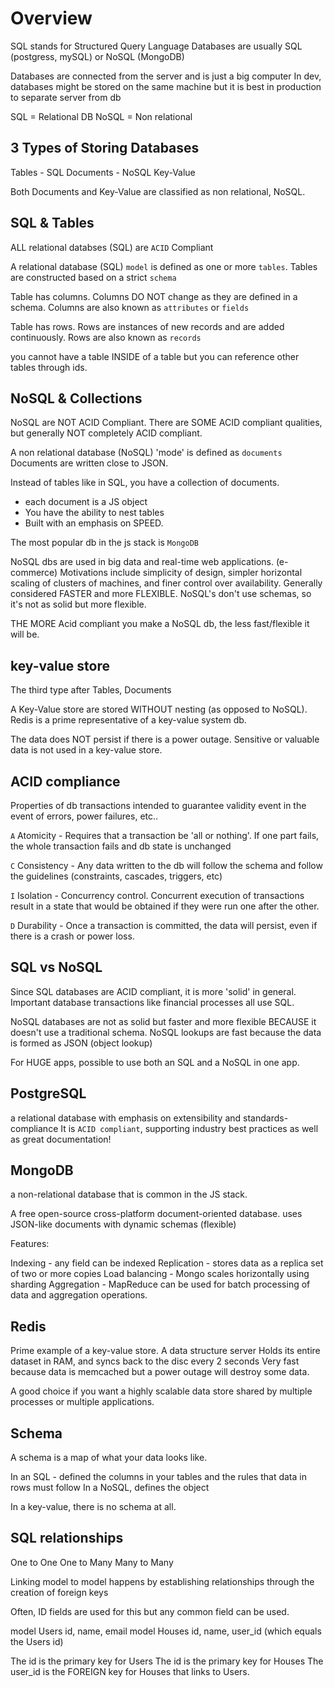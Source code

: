 # Overview

SQL stands for Structured Query Language
Databases are usually SQL (postgress, mySQL) or NoSQL (MongoDB)

Databases are connected from the server and is just a big computer
In dev, databases might be stored on the same machine but it is best in production to separate server from db

SQL = Relational DB
NoSQL = Non relational

## 3 Types of Storing Databases

Tables - SQL
Documents - NoSQL
Key-Value

Both Documents and Key-Value are classified as non relational, NoSQL.

## SQL & Tables

ALL relational databses (SQL) are `ACID` Compliant

A relational database (SQL) `model` is defined as one or more `tables`.
Tables are constructed based on a strict `schema`

Table has columns. Columns DO NOT change as they are defined in a schema.
Columns are also known as `attributes` or `fields`

Table has rows. Rows are instances of new records and are added continuously.
Rows are also known as `records`

you cannot have a table INSIDE of a table but you can reference other tables through ids.

## NoSQL & Collections

NoSQL are NOT ACID Compliant.
There are SOME ACID compliant qualities, but generally NOT completely ACID compliant.

A non relational database (NoSQL) 'mode' is defined as `documents`
Documents are written close to JSON.

Instead of tables like in SQL, you have a collection of documents.

- each document is a JS object
- You have the ability to nest tables
- Built with an emphasis on SPEED.

The most popular db in the js stack is `MongoDB`

NoSQL dbs are used in big data and real-time web applications. (e-commerce)
Motivations include simplicity of design, simpler horizontal scaling of clusters of machines, and finer control over availability.
Generally considered FASTER and more FLEXIBLE.
NoSQL's don't use schemas, so it's not as solid but more flexible.

THE MORE Acid compliant you make a NoSQL db, the less fast/flexible it will be.

## key-value store

The third type after Tables, Documents

A Key-Value store are stored WITHOUT nesting (as opposed to NoSQL).
Redis is a prime representative of a key-value system db.

The data does NOT persist if there is a power outage.
Sensitive or valuable data is not used in a key-value store.

## ACID compliance

Properties of db transactions intended to guarantee validity event in the event of errors, power failures, etc..

`A` Atomicity - Requires that a transaction be 'all or nothing'. If one part fails, the whole transaction fails and db state is unchanged

`C` Consistency - Any data written to the db will follow the schema and follow the guidelines (constraints, cascades, triggers, etc)

`I` Isolation - Concurrency control. Concurrent execution of transactions result in a state that would be obtained if they were run one after the other.

`D` Durability - Once a transaction is committed, the data will persist, even if there is a crash or power loss.

## SQL vs NoSQL

Since SQL databases are ACID compliant, it is more 'solid' in general.
Important database transactions like financial processes all use SQL.

NoSQL databases are not as solid but faster and more flexible BECAUSE it doesn't use a traditional schema. NoSQL lookups are fast because the data is formed as JSON (object lookup)

For HUGE apps, possible to use both an SQL and a NoSQL in one app.

## PostgreSQL

a relational database with emphasis on extensibility and standards-compliance
It is `ACID compliant`, supporting industry best practices as well as great documentation!

## MongoDB

a non-relational database that is common in the JS stack.

A free open-source cross-platform document-oriented database.
uses JSON-like documents with dynamic schemas (flexible)

Features:

Indexing - any field can be indexed
Replication - stores data as a replica set of two or more copies
Load balancing - Mongo scales horizontally using sharding
Aggregation - MapReduce can be used for batch processing of data and aggregation operations.

## Redis

Prime example of a key-value store.
A data structure server
Holds its entire dataset in RAM, and syncs back to the disc every 2 seconds
Very fast because data is memcached but a power outage will destroy some data.

A good choice if you want a highly scalable data store shared by multiple processes or multiple applications.

## Schema

A schema is a map of what your data looks like.

In an SQL - defined the columns in your tables and the rules that data in rows must follow
In a NoSQL, defines the object

In a key-value, there is no schema at all.

## SQL relationships

One to One
One to Many
Many to Many

Linking model to model happens by establishing relationships through the creation of foreign keys

Often, ID fields are used for this but any common field can be used.

model Users id, name, email
model Houses id, name, user_id (which equals the Users id)

The id is the primary key for Users
The id is the primary key for Houses
The user_id is the FOREIGN key for Houses that links to Users.
